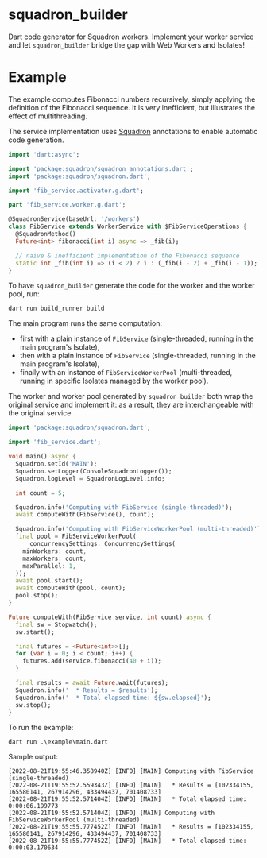 # squadron_builder

Dart code generator for Squadron workers. Implement your worker service and let `squadron_builder` bridge the gap with Web Workers and Isolates!

# Example

The example computes Fibonacci numbers recursively, simply applying the definition of the Fibonacci sequence. It is very inefficient, but illustrates the effect of multithreading.

The service implementation uses [Squadron](https://pub.dev/packages/squadron) annotations to enable automatic code generation.

```dart
import 'dart:async';

import 'package:squadron/squadron_annotations.dart';
import 'package:squadron/squadron.dart';

import 'fib_service.activator.g.dart';

part 'fib_service.worker.g.dart';

@SquadronService(baseUrl: '/workers')
class FibService extends WorkerService with $FibServiceOperations {
  @SquadronMethod()
  Future<int> fibonacci(int i) async => _fib(i);

  // naive & inefficient implementation of the Fibonacci sequence
  static int _fib(int i) => (i < 2) ? i : (_fib(i - 2) + _fib(i - 1));
}
```

To have `squadron_builder` generate the code for the worker and the worker pool, run:

```
dart run build_runner build
```

The main program runs the same computation:
* first with a plain instance of `FibService` (single-threaded, running in the main program's Isolate),
* then with a plain instance of `FibService` (single-threaded, running in the main program's Isolate),
* finally with an instance of `FibServiceWorkerPool` (multi-threaded, running in specific Isolates managed by the worker pool).

The worker and worker pool generated by `squadron_builder` both wrap the original service and implement it: as a result, they are interchangeable with the original service.

```dart
import 'package:squadron/squadron.dart';

import 'fib_service.dart';

void main() async {
  Squadron.setId('MAIN');
  Squadron.setLogger(ConsoleSquadronLogger());
  Squadron.logLevel = SquadronLogLevel.info;

  int count = 5;

  Squadron.info('Computing with FibService (single-threaded)');
  await computeWith(FibService(), count);

  Squadron.info('Computing with FibServiceWorkerPool (multi-threaded)');
  final pool = FibServiceWorkerPool(
      concurrencySettings: ConcurrencySettings(
    minWorkers: count,
    maxWorkers: count,
    maxParallel: 1,
  ));
  await pool.start();
  await computeWith(pool, count);
  pool.stop();
}

Future computeWith(FibService service, int count) async {
  final sw = Stopwatch();
  sw.start();

  final futures = <Future<int>>[];
  for (var i = 0; i < count; i++) {
    futures.add(service.fibonacci(40 + i));
  }

  final results = await Future.wait(futures);
  Squadron.info('  * Results = $results');
  Squadron.info('  * Total elapsed time: ${sw.elapsed}');
  sw.stop();
}
```

To run the example:

```
dart run .\example\main.dart
```

Sample output:

```
[2022-08-21T19:55:46.358940Z] [INFO] [MAIN] Computing with FibService (single-threaded)
[2022-08-21T19:55:52.559343Z] [INFO] [MAIN]   * Results = [102334155, 165580141, 267914296, 433494437, 701408733]
[2022-08-21T19:55:52.571404Z] [INFO] [MAIN]   * Total elapsed time: 0:00:06.199773
[2022-08-21T19:55:52.571404Z] [INFO] [MAIN] Computing with FibServiceWorkerPool (multi-threaded)
[2022-08-21T19:55:55.777452Z] [INFO] [MAIN]   * Results = [102334155, 165580141, 267914296, 433494437, 701408733]
[2022-08-21T19:55:55.777452Z] [INFO] [MAIN]   * Total elapsed time: 0:00:03.170634
```

